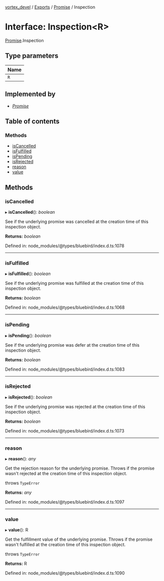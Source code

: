 [vortex_devel](../README.md) / [Exports](../modules.md) / [Promise](../modules/promise.md) / Inspection

# Interface: Inspection<R\>

[Promise](../modules/promise.md).Inspection

## Type parameters

Name |
:------ |
`R` |

## Implemented by

* [*Promise*](../classes/promise.md)

## Table of contents

### Methods

- [isCancelled](promise.inspection.md#iscancelled)
- [isFulfilled](promise.inspection.md#isfulfilled)
- [isPending](promise.inspection.md#ispending)
- [isRejected](promise.inspection.md#isrejected)
- [reason](promise.inspection.md#reason)
- [value](promise.inspection.md#value)

## Methods

### isCancelled

▸ **isCancelled**(): *boolean*

See if the underlying promise was cancelled at the creation time of this inspection object.

**Returns:** *boolean*

Defined in: node_modules/@types/bluebird/index.d.ts:1078

___

### isFulfilled

▸ **isFulfilled**(): *boolean*

See if the underlying promise was fulfilled at the creation time of this inspection object.

**Returns:** *boolean*

Defined in: node_modules/@types/bluebird/index.d.ts:1068

___

### isPending

▸ **isPending**(): *boolean*

See if the underlying promise was defer at the creation time of this inspection object.

**Returns:** *boolean*

Defined in: node_modules/@types/bluebird/index.d.ts:1083

___

### isRejected

▸ **isRejected**(): *boolean*

See if the underlying promise was rejected at the creation time of this inspection object.

**Returns:** *boolean*

Defined in: node_modules/@types/bluebird/index.d.ts:1073

___

### reason

▸ **reason**(): *any*

Get the rejection reason for the underlying promise. Throws if the promise wasn't rejected at the creation time of this inspection object.

throws `TypeError`

**Returns:** *any*

Defined in: node_modules/@types/bluebird/index.d.ts:1097

___

### value

▸ **value**(): R

Get the fulfillment value of the underlying promise. Throws if the promise wasn't fulfilled at the creation time of this inspection object.

throws `TypeError`

**Returns:** R

Defined in: node_modules/@types/bluebird/index.d.ts:1090
